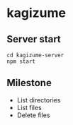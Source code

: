 # kagizume

## Server start

```
cd kagizume-server
npm start
```

## Milestone

* List directories
* List files
* Delete files
